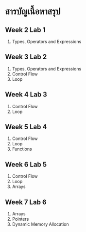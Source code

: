 # สารบัญเนื้อหาสรุป
## Week 2 Lab 1
1. Types, Operators and Expressions

## Week 3 Lab 2
1. Types, Operators and Expressions
2. Control Flow
3. Loop

## Week 4 Lab 3
1. Control Flow
2. Loop

## Week 5 Lab 4
1. Control Flow
2. Loop
3. Functions

## Week 6 Lab 5
1. Control Flow
2. Loop
3. Arrays

## Week 7 Lab 6
1. Arrays 
2. Pointers
3. Dynamic Memory Allocation